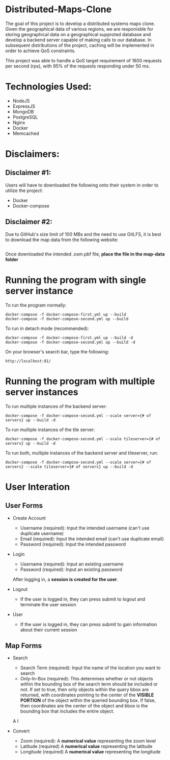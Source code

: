 # Distributed-Maps-Clone

The goal of this project is to develop a distributed systems maps clone. Given the geographical data of various regions, we are responisble for storing geographical data on a geographical supproted database and develop a backend server capable of making calls to our database. In subsequent distributions of the project, caching will be implemented in order to achieve QoS constraints.

This project was able to handle a QoS target requirement of 1600 requests per second (rps), with 95% of the requests responding under 50 ms. 

# Technologies Used:

- NodeJS
- ExpressJS
- MongoDB
- PostgreSQL
- Nginx
- Docker
- Memcached 


# Disclaimers:

## Disclaimer #1:

Users will have to downloaded the following onto their system in order to utilize the project:


- Docker 
- Docker-compose 


## Disclaimer #2:

Due to GitHub's size limit of 100 MBs and the need to use GitLFS, it is best to download the map data from the following website:


```
```

Once downloaded the intended .osm.pbf file, __place the file in the map-data folder__


# Running the program with single server instance

To run the program normally:

```
docker-compose -f docker-compose-first.yml up --build
docker-compose -f docker-compose-second.yml up --build
```

To run in detach mode (recommended):
```
docker-compose -f docker-compose-first.yml up --build -d
docker-compose -f docker-compose-second.yml up --build -d 
```

On your browser's search bar, type the following:

```
http://localhost:81/
```


# Running the program with multiple server instances

To run multiple instances of the backend server:

```
docker-compose -f docker-compose-second.yml --scale server={# of servers} up --build -d 
```

To run multiple instances of the tile server: 

```
docker-compose -f docker-compose-second.yml --scale tileserver={# of servers} up --build -d 
```

To run both, multiple instances of the backend server and tileserver, run: 

```
docker-compose -f docker-compose-second.yml --scale server={# of servers} --scale tileserver={# of servers} up --build -d 
```


# User Interation 

## User Forms 

- Create Account
    - Username (required): Input the intended username (can't use duplicate username)
    - Email (required): Input the intended email (can't use duplicate email)
    - Password (required): Input the intended password 

- Login
    - Username (required): Input an existing username
    - Password (required): Input an existing password

    After logging in, a __session is created for the user__. 

- Logout
    - If the user is logged in, they can press submit to logout and terminate the user session 

- User
    - If the user is logged in, they can press submit to gain information about their current session 


## Map Forms 

- Search 
    - Search Term (required): Input the name of the location you want to search 
    - Only-In-Box (required): This determines whether or not objects within the bounding box of the search term should be included or not. If set to true, then only objects within the query bbox are returned, with coordinates pointing to the center of the __VISIBLE PORTION__ of the object within the queried bounding box. If false, then coordinates are the center of the object and bbox is the bounding box that includes the entire object.

    A l

- Convert
    - Zoom (required): A __numerical value__ representing the zoom level 
    - Latitude (required) A __numerical value__ representing the latitude 
    - Longitude  (required) A __numerical value__ representing the longitude